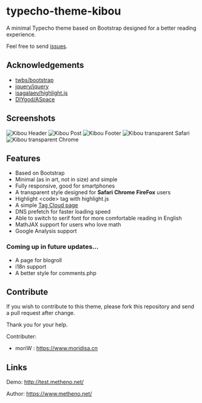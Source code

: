 # typecho-theme-kibou

A minimal Typecho theme based on Bootstrap designed for a better reading experience.

Feel free to send [issues](https://github.com/metheno/typecho-theme-kibou/issues).

## Acknowledgements

- [twbs/bootstrap](https://github.com/twbs/bootstrap)
- [jquery/jquery](https://github.com/jquery/jquery)
- [isagalaev/highlight.js](https://github.com/isagalaev/highlight.js)
- [DIYgod/ASpace](https://github.com/DIYgod/ASpace/)

## Screenshots

![Kibou Header](https://im01.metheno.net/images/170212/kibou_index.png)
![Kibou Post](https://im01.metheno.net/images/170212/kibou_post.png)
![Kibou Footer](https://im01.metheno.net/images/170212/kibou_footer.png)
![Kibou transparent Safari](https://raw.githubusercontent.com/moriW/moriWorkFlow/master/screenshot.jpg)
![Kibou transparent Chrome](https://raw.githubusercontent.com/moriW/moriWorkFlow/master/screenshot2.jpg)

## Features

- Based on Bootstrap
- Minimal (as in art, not in size) and simple
- Fully responsive, good for smartphones
- A transparent style designed for **Safari** **Chrome** **FireFox** users
- Highlight \<code\> tag with highlight.js
- A simple [Tag Cloud page](http://test.metheno.net/tags.html)
- DNS prefetch for faster loading speed
- Able to switch to serif font for more comfortable reading in English
- MathJAX support for users who love math
- Google Analysis support

### Coming up in future updates…

- A page for blogroll
- i18n support
- A better style for comments.php

## Contribute

If you wish to contribute to this theme, please fork this repository and send a pull request after change.

Thank you for your help.

Contributer:

- moriW : https://www.moridisa.cn	


## Links

Demo: http://test.metheno.net/

Author: https://www.metheno.net/

